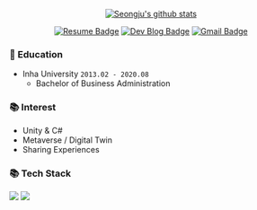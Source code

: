 <div align=center>

[![Seongju's github stats](https://github-readme-stats.vercel.app/api?username=94mark&theme=vue&hide=issues,contribs)](https://github.com/anuraghazra/github-readme-stats)
</div>
<div align=center>

[![Resume Badge](http://img.shields.io/badge/-Resume-blueviolet?style=flat&logo=notion&link=https://basalt-account-ee9.notion.site/215d0cf62e9549f49fc400b91d600680)](https://basalt-account-ee9.notion.site/215d0cf62e9549f49fc400b91d600680)
[![Dev Blog Badge](http://img.shields.io/badge/-Dev%20Blog-181717?style=flat&logo=github&link=https://seongju0007.tistory.com/)](https://seongju0007.tistory.com/)
[![Gmail Badge](https://img.shields.io/badge/Gmail-EA4335?style=flat&logo=Gmail&logoColor=white&link=mailto:seongju0007@gmail.com)](mailto:seongju0007@gmail.com)
</div>

### 🏫 Education

* Inha University ``2013.02 - 2020.08``
  * Bachelor of Business Administration

### 📚 Interest

* Unity & C#
* Metaverse / Digital Twin
* Sharing Experiences

### 📚 Tech Stack

<img src="https://img.shields.io/badge/C%23-purple?style=flat-square&logo=CSharp&logoColor=white"/> <img src="https://img.shields.io/badge/Unity-000000?style=flat-square&logo=Unity&logoColor=white"/>
